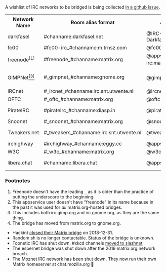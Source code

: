 A wishlist of IRC networks to be bridged is being collected [in a github issue](https://github.com/matrix-org/matrix-appservice-irc/issues/208).

<table>
    <tr>
        <th>Network Name</th>
        <th>Room alias format</th>
        <th>Appservice user</th>
        <th>Room for Support</th>
        <th>Operator</th>
    </tr>
    <tr>
        <td>darkfasel</td>
        <td>#channame:darkfasel.net</td>
        <td>@IRC-Darkfasel:darkfasel.net</td>
        <td>#darkfasel:darkfasel.net</td>
        <td>darkfasel</td>
    </tr>
    <tr>
        <td>fc00</td>
        <td>#fc00-irc_#channame:m.trnsz.com</td>
        <td>@fc00ircmtx:m.trnsz.com</td>
        <td>None</td>
        <td></td>
    </tr>
    <tr>
        <td>freenode<a href="#user-content-foot1"><sup>[1]</sup></a></td>
        <td>#freenode_#channame:matrix.org</td>
        <td>@appservice-irc:matrix.org<a href="#user-content-foot2"><sup>[2]</sup></a></td>
        <td>#irc:matrix.org</td>
        <td>Matrix.org</td>
    </tr>
    <tr>
        <td>GIMPNet<a href="#user-content-foot3"><sup>[3]</sup></a></td>
        <td>#_gimpnet_#channame:gnome.org</td>
        <td>@gimpnet-irc:gnome.org<a href="#user-content-foot4"><sup>[4]</sup></a></td>
        <td>#irc:matrix.org</td>
        <td>Matrix.org / Gnome.org </td>
    </tr>
    <tr>
        <td>IRCnet</td>
        <td>#_ircnet_#channame:irc.snt.utwente.nl</td>
        <td>@ircnet:irc.snt.utwente.nl</td>
        <td>#ircnet:utwente.io</td>
        <td>SNT</td>
    </tr>
    <tr>
        <td>OFTC</td>
        <td>#_oftc_#channame:matrix.org</td>
        <td>@oftc-irc:matrix.org</td>
        <td>#irc:matrix.org</td>
        <td>Matrix.org</td>
    </tr>
    <tr>
        <td>PirateIRC</td>
        <td>#pirateirc_#channame:diasp.in</td>
        <td>@pirateirc:diasp.in</td>
        <td>#diasp.in:diasp.in</td>
        <td>Indian Pirates</td>
    </tr>
    <tr>
        <td>Snoonet</td>
        <td>#_snoonet_#channame:matrix.org</td>
        <td>@snoonet-irc:matrix.org</td>
        <td>#irc:matrix.org</td>
        <td>Matrix.org</td>
    </tr>
    <tr>
        <td>Tweakers.net</td>
        <td>#_tweakers_#channame:irc.snt.utwente.nl</td>
        <td>@tweakers:irc.snt.utwente.nl</td>
        <td>#tweakers-irc:utwente.io</td>
        <td>SNT</td>
    </tr>
    <tr>
        <td>irchighway</td>
        <td>#irchighway_#channame:eggy.cc</td>
        <td>@appservice-irc:eggy.cc</td>
        <td>#eggster:eggy.cc</td>
        <td>Eggy</td>
    </tr>
    <tr>
        <td>W3C</td>
        <td>#_w3c_#channame:matrix.org</td>
        <td>@w3c-irc:matrix.org</td>
        <td>#irc:matrix.org</td>
        <td>Matrix.org</td>
    </tr>
    <tr>
        <td>libera.chat</td>
        <td>#channame:libera.chat</td>
        <td>@appservice:libera.chat</td>
        <td>#libera-matrix:libera.chat</td>
        <td>Matrix.org</td>
    </tr>
</table>

### Footnotes

1. <a name="foot1"></a>Freenode doesn't have the leading `_` as it is older than the practice of putting the underscore to the beginning.
2. <a name="foot2"></a>This appservice user doesn't have "freenode" in its name because in the past it was used for _all_ matrix.org-hosted bridges.
3. <a name="foot3"></a>This includes both irc.gimp.org and irc.gnome.org, as they are the same thing.
4. <a name="foot6"></a>The bridge has moved from matrix.org to gnome.org.

* Hackint [closed their Matrix bridge](https://hackint.org/archive#20181028_Matrix_Bridging_Sunset) on 2018-12-31.
* Random.sh is no longer contactable. Status of the bridge is unknown.
* Foonetic IRC has shut down. #xkcd channels [moved to slashnet](https://web.archive.org/web/20190824061533/http://wiki.xkcd.com/irc/Main_Page#Channel_Migration)
* The espernet bridge was shut down after the 2019 matrix.org network breach.
* The Moznet IRC network has been shut down. They now run their own Matrix homeserver at chat.mozilla.org 🎉
